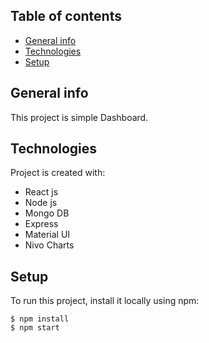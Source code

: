 ## Table of contents
* [General info](#general-info)
* [Technologies](#technologies)
* [Setup](#setup)

## General info
This project is simple Dashboard.
	
## Technologies
Project is created with:
* React js
* Node js
* Mongo DB
* Express
* Material UI
* Nivo Charts
	
## Setup
To run this project, install it locally using npm:

```
$ npm install
$ npm start
